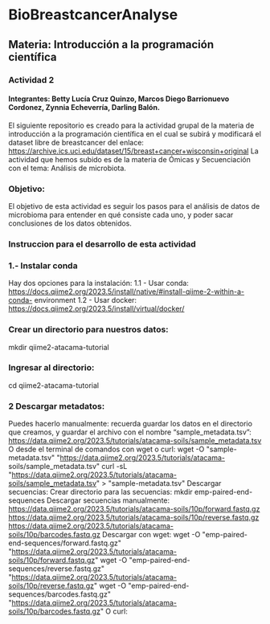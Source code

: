 # BioBreastcancerAnalyse
## Materia: Introducción a la programación científica
### Actividad 2 
#### Integrantes: Betty Lucía Cruz Quinzo, Marcos Diego Barrionuevo Cordonez, Zynnia Echeverría, Darling Balón.
El siguiente repositorio es creado para la actividad grupal de la materia de introducción a la programación científica en el cual se subirá y modificará el dataset libre de breastcancer del enlace: https://archive.ics.uci.edu/dataset/15/breast+cancer+wisconsin+original
La actividad que hemos subido es de la materia de Ómicas y Secuenciación con el tema: Análisis de microbiota. 
### Objetivo:  
El objetivo de esta actividad es seguir los pasos para el análisis de datos de microbioma para entender en qué consiste cada uno, y poder sacar conclusiones de los datos obtenidos. 
### Instruccion para el desarrollo de esta actividad
### 1.- Instalar conda
Hay dos opciones para la instalación:
1.1 - Usar conda:
https://docs.qiime2.org/2023.5/install/native/#install-qiime-2-within-a-conda-
environment
1.2 - Usar docker:
https://docs.qiime2.org/2023.5/install/virtual/docker/
### Crear un directorio para nuestros datos:
mkdir qiime2-atacama-tutorial
### Ingresar al directorio:
cd qiime2-atacama-tutorial
### 2 Descargar metadatos:
Puedes hacerlo manualmente: recuerda guardar los datos en el directorio que
creamos, y guardar el archivo con el nombre “sample_metadata.tsv”:
https://data.qiime2.org/2023.5/tutorials/atacama-soils/sample_metadata.tsv
O desde el terminal de comandos con wget o curl:
wget -O "sample-metadata.tsv" "https://data.qiime2.org/2023.5/tutorials/atacama-
soils/sample_metadata.tsv"
curl -sL "https://data.qiime2.org/2023.5/tutorials/atacama-soils/sample_metadata.tsv" >
"sample-metadata.tsv"
Descargar secuencias:
Crear directorio para las secuencias:
mkdir emp-paired-end-sequences
Descargar secuencias manualmente:
https://data.qiime2.org/2023.5/tutorials/atacama-soils/10p/forward.fastq.gz
https://data.qiime2.org/2023.5/tutorials/atacama-soils/10p/reverse.fastq.gz
https://data.qiime2.org/2023.5/tutorials/atacama-soils/10p/barcodes.fastq.gz
Descargar con wget:
wget -O "emp-paired-end-sequences/forward.fastq.gz"
"https://data.qiime2.org/2023.5/tutorials/atacama-soils/10p/forward.fastq.gz"
wget -O "emp-paired-end-sequences/reverse.fastq.gz"
"https://data.qiime2.org/2023.5/tutorials/atacama-soils/10p/reverse.fastq.gz"
wget -O "emp-paired-end-sequences/barcodes.fastq.gz"
"https://data.qiime2.org/2023.5/tutorials/atacama-soils/10p/barcodes.fastq.gz"
O curl:

